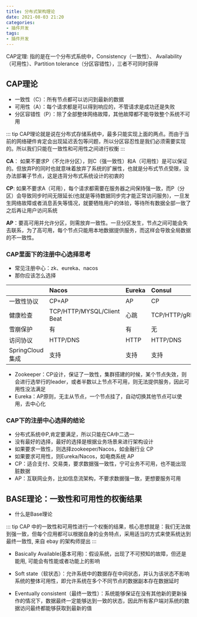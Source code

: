 ```yaml
---
title: 分布式架构理论
date: 2021-08-03 21:20
categories:
- 插件开发
tags:
- 插件开发
---
```


CAP定理: 指的是在一个分布式系统中，Consistency（一致性）、 Availability（可用性）、Partition tolerance（分区容错性），三者不可同时获得
<!-- more -->

## CAP理论
- 一致性（C）：所有节点都可以访问到最新的数据
- 可用性（A）：每个请求都是可以得到响应的，不管请求是成功还是失败
- 分区容错性（P）：除了全部整体网络故障，其他故障都不能导致整个系统不可用

::: tip
CAP理论就是说在分布式存储系统中，最多只能实现上面的两点。而由于当前的网络硬件肯定会出现延迟丢包等问题，所以分区容忍性是我们必须需要实现的。所以我们只能在一致性和可用性之间进行权衡
:::

**CA**： 如果不要求P（不允许分区），则C（强一致性）和A（可用性）是可以保证的。但放弃P的同时也就意味着放弃了系统的扩展性，也就是分布式节点受限，没办法部署子节点，这是违背分布式系统设计的初衷的

**CP**: 如果不要求A（可用），每个请求都需要在服务器之间保持强一致，而P（分区）会导致同步时间无限延长(也就是等待数据同步完才能正常访问服务)，一旦发生网络故障或者消息丢失等情况，就要牺牲用户的体验，等待所有数据全部一致了之后再让用户访问系统

**AP**：要高可用并允许分区，则需放弃一致性。一旦分区发生，节点之间可能会失去联系，为了高可用，每个节点只能用本地数据提供服务，而这样会导致全局数据的不一致性。


### CAP里面下的注册中心选择思考

- 常见注册中心：zk、eureka、nacos
- 那你应该怎么选择

|               | **Nacos**                  | **Eureka** | **Consul**        | **Zookeeper** |
|:--------------|:---------------------------|:-----------|:------------------|:--------------|
| 一致性协议         | CP+AP                      | AP         | CP                | CP            |
| 健康检查          | TCP/HTTP/MYSQL/Client Beat | 心跳         | TCP/HTTP/gRPC/Cmd | Keep Alive    |
| 雪崩保护          | 有                          | 有          | 无                 | 无             |
| 访问协议          | HTTP/DNS                   | HTTP       | HTTP/DNS          | TCP           |
| SpringCloud集成 | 支持                         | 支持         | 支持                | 支持            |

- Zookeeper：CP设计，保证了一致性，集群搭建的时候，某个节点失效，则会进行选举行的leader，或者半数以上节点不可用，则无法提供服务，因此可用性没法满足
- Eureka：AP原则，无主从节点，一个节点挂了，自动切换其他节点可以使用，去中心化



### CAP下的注册中心选择的结论

- 分布式系统中P,肯定要满足，所以只能在CA中二选一
- 没有最好的选择，最好的选择是根据业务场景来进行架构设计
- 如果要求一致性，则选择zookeeper/Nacos，如金融行业 CP
- 如果要求可用性，则Eureka/Nacos，如电商系统 AP
- CP：适合支付、交易类，要求数据强一致性，宁可业务不可用，也不能出现脏数据
- AP：互联网业务，比如信息流架构，不要求数据强一致，更想要服务可用



##  BASE理论：一致性和可用性的权衡结果

- 什么是Base理论

::: tip
CAP 中的一致性和可用性进行一个权衡的结果，核心思想就是：我们无法做到强一致，但每个应用都可以根据自身的业务特点，采用适当的方式来使系统达到最终一致性, 来自 ebay 的架构师提出
::: 

- Basically Available(基本可用)：假设系统，出现了不可预知的故障，但还是能用, 可能会有性能或者功能上的影响

- Soft state（软状态）：允许系统中的数据存在中间状态，并认为该状态不影响系统的整体可用性，即允许系统在多个不同节点的数据副本存在数据延时

- Eventually consistent（最终一致性）：系统能够保证在没有其他新的更新操作的情况下，数据最终一定能够达到一致的状态，因此所有客户端对系统的数据访问最终都能够获取到最新的值
